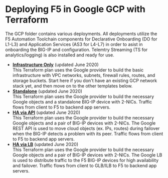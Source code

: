 # Deploying F5 in Google GCP with Terraform
The GCP folder contains various deployments. All deployments utilize the F5 Automation Toolchain components for Declarative Onboarding (DO for L1-L3) and Application Services (AS3 for L4-L7) in order to asist in onboarding the BIG-IP and configuration. Telemtry Streaming (TS for analytics/logging) is also installed and ready for use.

  - **[Infrastructure Only](Infrastructure-only)** (updated June 2020) <br> This Terraform plan uses the Google provider to build the basic infrastructure with VPC networks, subnets, firewall rules, routes, and storage buckets. Start here if you don't have an existing GCP network stack yet, and then move on to the other templates below.
  - **[Standalone](Standalone)** (updated June 2020) <br> This Terraform plan uses the Google provider to build the necessary Google objects and a standalone BIG-IP device with 2-NICs. Traffic flows from client to F5 to backend app servers.
  - **[HA via API](HA_via_api)** (updated June 2020) <br> This Terraform plan uses the Google provider to build the necessary Google objects and a pair of BIG-IP devices with 2-NICs. The Google REST API is used to move cloud objects (ex. IPs, routes) during failover when the BIG-IP detects a problem with its peer. Traffic flows from client to F5 to backend app servers.
  - **[HA via LB](HA_via_lb)** (updated June 2020) <br> This Terraform plan uses the Google provider to build the necessary Google objects and a pair of BIG-IP devices with 2-NICs. The Google LB is used to distribute traffic to the F5 BIG-IP devices for high availability and failover. Traffic flows from client to GLB/ILB to F5 to backend app servers.
  
